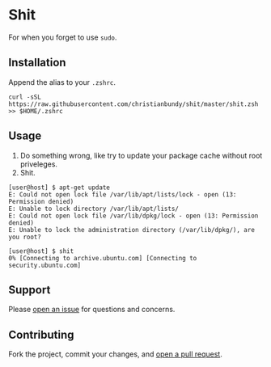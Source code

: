 Shit
======

For when you forget to use `sudo`.

## Installation

Append the alias to your `.zshrc`.

```
curl -sSL https://raw.githubusercontent.com/christianbundy/shit/master/shit.zsh >> $HOME/.zshrc
```

## Usage

1. Do something wrong, like try to update your package cache without root priveleges.
2. Shit.

```console
[user@host] $ apt-get update
E: Could not open lock file /var/lib/apt/lists/lock - open (13: Permission denied)
E: Unable to lock directory /var/lib/apt/lists/
E: Could not open lock file /var/lib/dpkg/lock - open (13: Permission denied)
E: Unable to lock the administration directory (/var/lib/dpkg/), are you root?

[user@host] $ shit
0% [Connecting to archive.ubuntu.com] [Connecting to security.ubuntu.com]
```


## Support

Please [open an issue](https://github.com/christianbundy/shit/issues/new) for questions and concerns.

## Contributing

Fork the project, commit your changes, and [open a pull request](https://github.com/christianbundy/shit/compare/).
